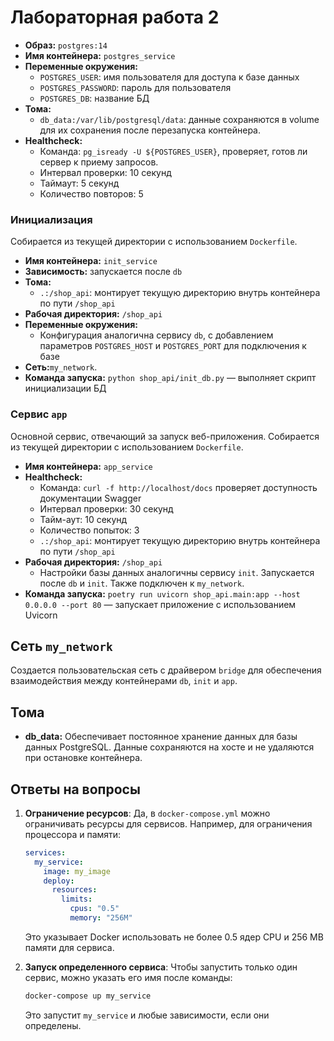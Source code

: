 # Лабораторная работа 2

- **Образ:** `postgres:14`
- **Имя контейнера:** `postgres_service`
- **Переменные окружения:**
  - `POSTGRES_USER`: имя пользователя для доступа к базе данных
  - `POSTGRES_PASSWORD`: пароль для пользователя
  - `POSTGRES_DB`: название БД
- **Тома:**
  - `db_data:/var/lib/postgresql/data`: данные сохраняются в volume для их сохранения после перезапуска контейнера.
- **Healthcheck:**
  - Команда: `pg_isready -U ${POSTGRES_USER}`, проверяет, готов ли сервер к приему запросов.
  - Интервал проверки: 10 секунд
  - Таймаут: 5 секунд
  - Количество повторов: 5


### Инициализация 
Собирается из текущей директории с использованием `Dockerfile`.
- **Имя контейнера:** `init_service`
- **Зависимость:** запускается после `db`
- **Тома:**
  - `.:/shop_api`: монтирует текущую директорию внутрь контейнера по пути `/shop_api`
- **Рабочая директория:** `/shop_api`
- **Переменные окружения:** 
  - Конфигурация аналогична сервису `db`, с добавлением параметров `POSTGRES_HOST` и `POSTGRES_PORT` для подключения к базе
- **Сеть:**`my_network`.
- **Команда запуска:** `python shop_api/init_db.py` — выполняет скрипт инициализации БД

### Сервис `app`

Основной сервис, отвечающий за запуск веб-приложения.
Собирается из текущей директории с использованием `Dockerfile`.
- **Имя контейнера:** `app_service`
- **Healthcheck:**
  - Команда: `curl -f http://localhost/docs` проверяет доступность документации Swagger
  - Интервал проверки: 30 секунд
  - Тайм-аут: 10 секунд
  - Количество попыток: 3
  - `.:/shop_api`: монтирует текущую директорию внутрь контейнера по пути `/shop_api`
- **Рабочая директория:** `/shop_api`
  - Настройки базы данных аналогичны сервису `init`.
Запускается после `db` и `init`.
Также подключен к `my_network`.
- **Команда запуска:** `poetry run uvicorn shop_api.main:app --host 0.0.0.0 --port 80` — запускает приложение с использованием Uvicorn

## Сеть `my_network`

Создается пользовательская сеть с драйвером `bridge` для обеспечения взаимодействия между контейнерами `db`, `init` и `app`.

## Тома

- **db_data:** Обеспечивает постоянное хранение данных для базы данных PostgreSQL. Данные сохраняются на хосте и не удаляются при остановке контейнера.

## Ответы на вопросы

1. **Ограничение ресурсов**: Да, в `docker-compose.yml` можно ограничивать ресурсы для сервисов. Например, для ограничения процессора и памяти:
   ```yaml
   services:
     my_service:
       image: my_image
       deploy:
         resources:
           limits:
             cpus: "0.5"
             memory: "256M"
   ```
   Это указывает Docker использовать не более 0.5 ядер CPU и 256 MB памяти для сервиса.

2. **Запуск определенного сервиса**: Чтобы запустить только один сервис, можно указать его имя после команды:
   ```bash
   docker-compose up my_service
   ```
   Это запустит `my_service` и любые зависимости, если они определены.